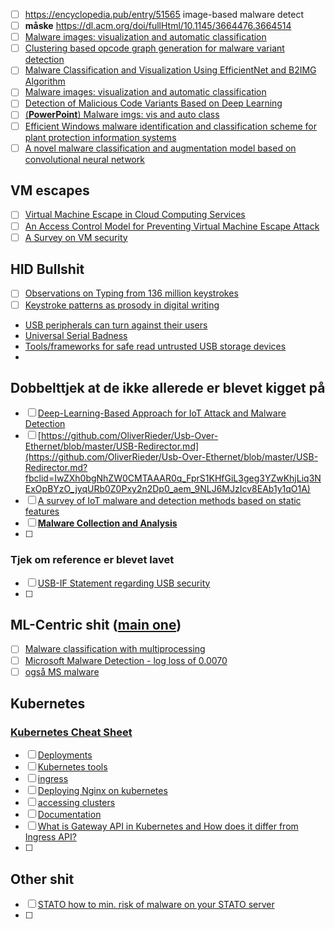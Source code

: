 - [ ] https://encyclopedia.pub/entry/51565 image-based malware detect
- [ ]  **måske** https://dl.acm.org/doi/fullHtml/10.1145/3664476.3664514
- [ ] [Malware images: visualization and automatic classification](https://dl-acm-org.zorac.aub.aau.dk/doi/abs/10.1145/2016904.2016908)
- [ ] [Clustering based opcode graph generation for malware variant detection](https://arxiv.org/pdf/2211.10048)
- [ ] [Malware Classification and Visualization Using EfficientNet and B2IMG Algorithm](https://ieeexplore.ieee.org/document/9923524/references#references)
- [ ] [Malware images: visualization and automatic classification](https://dl.acm.org/doi/10.1145/2016904.2016908)
- [ ] [Detection of Malicious Code Variants Based on Deep Learning](https://ieeexplore.ieee.org/abstract/document/8330042?casa_token=lh_ok8SYTlAAAAAA:n0HNB6JhGCVl9W9gh3qceVlCk_wzBmUdAA7P84zQRDr4Irxq97SzZ-PC1Xyv1u8i_aqnKKPbgg)
- [ ] [(**PowerPoint**) Malware imgs: vis and auto class](https://vizsec.org/files/2011/Nataraj.pdf)
- [ ] [Efficient Windows malware identification and classification scheme for plant protection information systems](https://www.frontiersin.org/journals/plant-science/articles/10.3389/fpls.2023.1123696/full#h4)
- [ ] [A novel malware classification and augmentation model based on convolutional neural network](https://www.sciencedirect.com/science/article/abs/pii/S0167404821003394)

## VM escapes 
- [ ] [Virtual Machine Escape in Cloud Computing Services](https://d1wqtxts1xzle7.cloudfront.net/101585126/Paper_43-Virtual_Machine_Escape_in_Cloud_Computing_Services-libre.pdf?1682667817=&response-content-disposition=inline%3B+filename%3DVirtual_Machine_Escape_in_Cloud_Computin.pdf&Expires=1732106754&Signature=cGRfo0v-RqBswQTR55GgQoGx~uY-JQB5lQ9QVjQfFlbURueXTPc~~V0pCH~U19ynC3mFmF6Z1AHCHcWfsu175NMvWR-soyWR3gor-Cg2SWOtq2SjtNpSAOvSfmb3cigHhlBA1U1FVxV6iOiOWOX9MfEUgFQnWxvSIFGmLoH3Px8PqgKdbjgAq9sKg~88Z4BV2xBRQSZ5WMJX7TXrqqABZpzYkF9C84mrW7nosc5fQ6GjTr5Vein9M~tYeIlEbMFjKroGZO5PVOp6spNryroEbPsmvBQmo0RbSk69VTWgNRukxWLu48nF0kk37cY-kVipkNT3SkF26pNmrot8QfZySw__&Key-Pair-Id=APKAJLOHF5GGSLRBV4ZA)
- [ ] [An Access Control Model for Preventing Virtual Machine Escape Attack](https://www.mdpi.com/1999-5903/9/2/20)
- [ ] [A Survey on VM security](https://www.cs.umd.edu/class/fall2017/cmsc414/readings/vm-security.pdf)

## HID Bullshit
- [ ] [Observations on Typing from 136 million keystrokes](https://userinterfaces.aalto.fi/136Mkeystrokes/)
- [ ] [Keystroke patterns as prosody in digital writing](https://www3.cs.stonybrook.edu/~rbanerjee/project-pages/keystrokes/keystrokes.html)

- [USB peripherals can turn against their users](https://www.srlabs.de/blog-post/usb-peripherals-turn)
- [Universal Serial Badness](https://www.linkedin.com/pulse/universal-serial-badness-eric-knapp/)
- [Tools/frameworks for safe read untrusted USB storage devices](https://github.com/cea-sec/usbsas)
- 

## Dobbelttjek at de ikke allerede er blevet kigget på
- [ ] [Deep-Learning-Based Approach for IoT Attack and Malware Detection](https://www.mdpi.com/2076-3417/14/18/8505)
- [ ] [https://github.com/OliverRieder/Usb-Over-Ethernet/blob/master/USB-Redirector.md](https://github.com/OliverRieder/Usb-Over-Ethernet/blob/master/USB-Redirector.md?fbclid=IwZXh0bgNhZW0CMTAAAR0q_FprS1KHfGiL3geg3YZwKhjLiq3NExOpBYzO_jyqURb0Z0Pxy2n2Dp0_aem_9NLJ6MJzIcv8EAb1y1qO1A) 
- [ ] [A survey of IoT malware and detection methods based on static features](https://www.sciencedirect.com/science/article/pii/S2405959520300503?fbclid=IwZXh0bgNhZW0CMTAAAR02x_ya-ZJdN50XoaaW98kTQYmNz9bOZcqfpn9q_P7MY3j6Nk6dziIeML4_aem_JlccILeA1sWnIm6Ff3xkfg) 
- [ ] [**Malware Collection and Analysis**](https://ieeexplore.ieee.org/abstract/document/8102915)
- [ ] 
### Tjek om reference er blevet lavet
- [ ] [USB-IF Statement regarding USB security](https://www.design-reuse.com/news/35156/usb-if-statement-regarding-usb-security.html)
- [ ] 
## ML-Centric shit ([main one](https://www.kaggle.com/competitions/malware-classification/data))
- [ ] [Malware classification with multiprocessing](https://www.kaggle.com/code/dheemanthbhat/malware-classification-with-multiprocessing)
- [ ] [Microsoft Malware Detection - log loss of 0.0070](https://www.kaggle.com/code/paulrohan2020/microsoft-malware-detection-log-loss-of-0-0070)
- [ ] [også MS malware](https://www.kaggle.com/code/wahajjavedalam/notebook0921c29b4b)

## Kubernetes
### [Kubernetes Cheat Sheet](https://github.com/fabric8io/kubernetes-client/blob/main/doc/CHEATSHEET.md)

- [ ] [Deployments](https://kubernetes.io/docs/concepts/workloads/controllers/deployment/)
- [ ] [Kubernetes tools](https://kubernetes.io/docs/tasks/tools/)
- [ ] [ingress](https://kubernetes.io/docs/concepts/services-networking/ingress/#resource-backend)
- [ ] [Deploying  Nginx on kubernetes](https://medium.com/@muppedaanvesh/deploying-nginx-on-kubernetes-a-quick-guide-04d533414967)
- [ ] [accessing clusters](https://kubernetes.io/docs/tasks/access-application-cluster/access-cluster/)
- [ ] [Documentation](https://kubernetes.io/docs/reference/generated/kubectl/kubectl-commands#proxy)
- [ ] [What is Gateway API in Kubernetes and How does it differ from Ingress API?](https://medium.com/@kedarnath93/what-is-gateway-api-in-kubernetes-and-how-does-it-differ-from-ingress-api-aa0404d7fc09)
- [ ] 

## Other shit 
- [ ] [STATO how to min. risk of malware on your STATO server](https://www.strato-docs.claaudia.aau.dk/guides/best_practice_guides/How_to_avoid_malware/)
- [ ] 